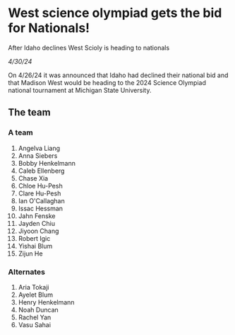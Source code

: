 # West science olympiad gets the bid for Nationals!
After Idaho declines West Scioly is heading to nationals

_4/30/24_

On 4/26/24 it was announced that Idaho had declined their national bid and that Madison West would be heading to the 2024 
Science Olympiad national tournament at Michigan State University.

## The team
### A team
1. Angelva Liang
2. Anna Siebers
3. Bobby Henkelmann
4. Caleb Ellenberg
5. Chase Xia
6. Chloe Hu-Pesh
7. Clare Hu-Pesh
8. Ian O'Callaghan
9. Issac Hessman
10. Jahn Fenske
11. Jayden Chiu
12. Jiyoon Chang
13. Robert Igic
14. Yishai Blum
15. Zijun He
### Alternates
1. Aria Tokaji
2. Ayelet Blum
3. Henry Henkelmann
4. Noah Duncan
5. Rachel Yan
6. Vasu Sahai
